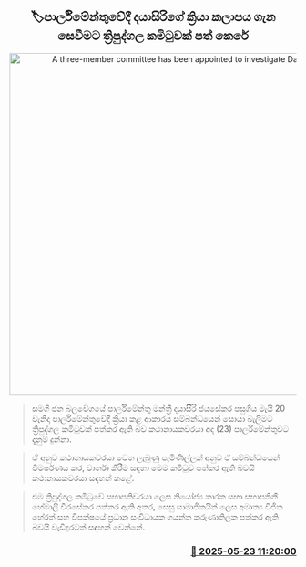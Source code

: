 <p align='center'><b><h2 align='center' title='A three-member committee has been appointed to investigate Dayasiri's actions in Parliament'>🏷පාර්ලිමේන්තුවේදී දයාසිරිගේ ක්‍රියා කලාපය ගැන සෙවීමට ත්‍රිපුද්ගල කමිටුවක් පත් කෙරේ</h2></b></p>
<p align='center'><img src='https://helakuru.sgp1.cdn.digitaloceanspaces.com/esana/images/lib/dayasiri-jayasekara-parliment.jpg' width='600' alt='A three-member committee has been appointed to investigate Dayasiri's actions in Parliament'></p>

> සමගි ජන බලවේගයේ පාර්ලිමේන්තු මන්ත්‍රී දයාසිිරි ජයසේකර පසුගිය මැයි 20 වැනිදා පාර්ලිමේන්තුවේදී ක්‍රියා කළ ආකාරය සම්බන්ධයෙන් සොයා බැලීමට ත්‍රිපුද්ගල කමිටුවක් පත්කර ඇති බව කථානායකවරයා අද (23) පාර්ලිමේන්තුවට දැනුම් දුන්නා.

> ඒ අනුව කථානායකවරයා වෙත ලැබුණු පැමිණිල්ලක් අනුව ඒ සම්බන්ධයෙන් විමර්ෂණය කර, වාර්තා කිරීම සඳහා මෙම කමිටුව පත්කර ඇති බවයි කථානායකවරයා සඳහන් කළේ.

> එම ත්‍රිපුද්ගල කමිටුවේ සභාපතිවරයා ලෙස නියෝජ්‍ය කාරක සභා සභාපතිනී හේමාලි වීරසේකර පත්කර ඇති අතර, සෙසු සාමාජිකයින් ලෙස අමාත්‍ය විජිත හේරත් සහ විපක්ෂයේ ප්‍රධාන සංවිධායක ගයන්ත කරුණාතිලක පත්කර ඇති බවයි වැඩිදුරටත් සඳහන් වෙන්නේ.



<h3 align='right'><a href='https://www.helakuru.lk/esana/p/110368/'>📅 2025-05-23 11:20:00</a></h3>
